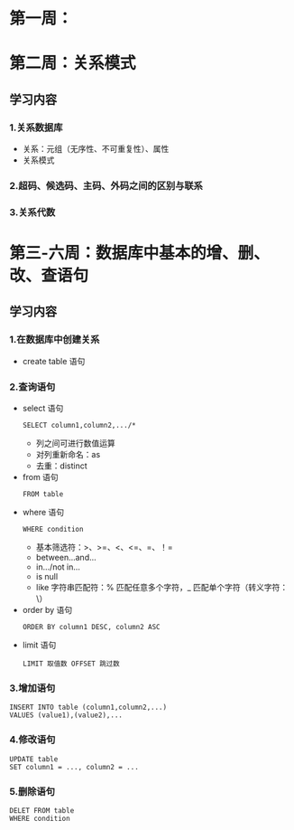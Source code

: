# 第一周：

# 第二周：关系模式
## 学习内容
### 1.关系数据库
- 关系：元组（无序性、不可重复性）、属性
- 关系模式
### 2.超码、候选码、主码、外码之间的区别与联系
### 3.关系代数


# 第三-六周：数据库中基本的增、删、改、查语句
## 学习内容
### 1.在数据库中创建关系
- create table 语句
### 2.查询语句
- select 语句
  ```
  SELECT column1,column2,.../*
  ```
  - 列之间可进行数值运算
  - 对列重新命名：as
  - 去重：distinct
- from 语句
  ```
  FROM table
  ```
- where 语句
  ```
  WHERE condition
  ```
  - 基本筛选符：>、>=、<、<=、=、！=
  - between...and...
  - in.../not in...
  - is null
  - like 字符串匹配符：% 匹配任意多个字符，_ 匹配单个字符（转义字符：\）
- order by 语句
  ```
  ORDER BY column1 DESC, column2 ASC
  ```
- limit 语句
  ```
  LIMIT 取值数 OFFSET 跳过数
  ```
### 3.增加语句
```
INSERT INTO table (column1,column2,...)
VALUES (value1),(value2),...
```
### 4.修改语句
```
UPDATE table
SET column1 = ..., column2 = ...
```
### 5.删除语句
```
DELET FROM table
WHERE condition
```
 



